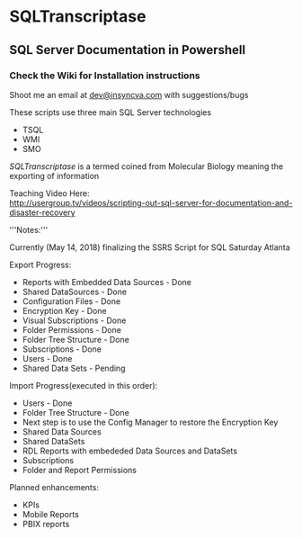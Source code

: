 # SQLTranscriptase 
<h2>SQL Server Documentation in Powershell</h2>

<h3>Check the Wiki for Installation instructions</h3

Shoot me an email at dev@insyncva.com with suggestions/bugs

These scripts use three main SQL Server technologies
* TSQL
* WMI
* SMO

<em>SQLTranscriptase</em> is a termed coined from Molecular Biology meaning the exporting of information 

Teaching Video Here:<br>
http://usergroup.tv/videos/scripting-out-sql-server-for-documentation-and-disaster-recovery

'''Notes:'''

Currently (May 14, 2018) finalizing the SSRS Script for SQL Saturday Atlanta


Export Progress:
* Reports with Embedded Data Sources - Done
* Shared DataSources - Done
* Configuration Files - Done
* Encryption Key - Done
* Visual Subscriptions - Done
* Folder Permissions - Done
* Folder Tree Structure - Done
* Subscriptions - Done
* Users - Done
* Shared Data Sets - Pending

Import Progress(executed in this order):
* Users - Done
* Folder Tree Structure - Done
* Next step is to use the Config Manager to restore the Encryption Key
* Shared Data Sources
* Shared DataSets
* RDL Reports with embededed Data Sources and DataSets
* Subscriptions
* Folder and Report Permissions

Planned enhancements:
* KPIs
* Mobile Reports
* PBIX reports




